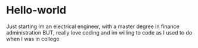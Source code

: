 # Hello-world
Just starting
Im an electrical engineer, with a master degree in finance administration BUT, really love coding and im willing to code as I used to do when I was in college
